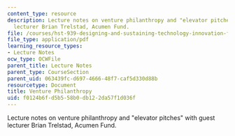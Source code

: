 ```yaml
---
content_type: resource
description: Lecture notes on venture philanthropy and "elevator pitches" with guest
  lecturer Brian Trelstad, Acumen Fund.
file: /courses/hst-939-designing-and-sustaining-technology-innovation-for-global-health-practice-spring-2008/f0124b6fd5b558b0db122da57f1d036f_lecture13.pdf
file_type: application/pdf
learning_resource_types:
- Lecture Notes
ocw_type: OCWFile
parent_title: Lecture Notes
parent_type: CourseSection
parent_uid: 063439fc-d697-4666-48f7-caf5d330d88b
resourcetype: Document
title: Venture Philanthropy
uid: f0124b6f-d5b5-58b0-db12-2da57f1d036f
---
```

Lecture notes on venture philanthropy and "elevator pitches" with guest lecturer Brian Trelstad, Acumen Fund.